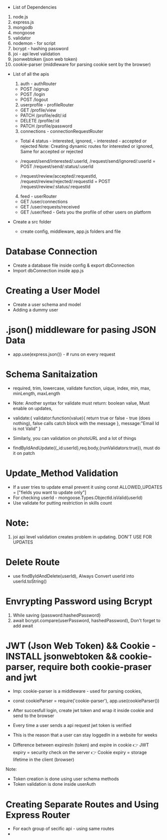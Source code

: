- List of Dependencies
1. node.js
2. express.js
3. mongodb
4. mongoose
5. validator
6. nodemon - for script
7. bcrypt - hashing password
8. joi - api level validation
9. jsonwebtoken (json web token)
10. cookie-parser (middleware for parsing cookie sent by the browser)

- List of all the apis

    1. auth - authRouter
    - POST /signup
    - POST /login
    - POST /logout

    2. userprofile - profileRouter
    - GET   /profile/view
    - PATCH /profile/edit/:id
    - DELETE /profile/:id
    - PATCH /profile/password
    
    3. connections - connectionRequestRouter
    - Total 4 status - interested, ignored, - interested - accepted or rejected
    Note: Creating dynamic routes for interested or ignored, Same for accepted or rejected
        
    - /request/send/interested/:userId, /request/send/ignored/:userId 
    = POST /request/send/:status/:userId

    - /request/review/accepted/:requestId, /request/review/rejected/:requestId
     = POST /request/review/:status/:requestId

    4. feed - userRouter
    - GET /user/connections
    - GET /user/requests/received
    - GET /user/feed - Gets you the profile of other users on platform


- Create a src folder 
    - create config, middleware, app.js folders and file

# Database Connection
- Create a database file inside config & export dbConnection
- Import dbConnection inside app.js

# Creating a User Model
- Create a user schema and model
- Adding a dummy user

# .json() middleware for pasing JSON Data 
- app.use(express.json()) - # runs on every request

# Schema Sanitaization 
  - required, trim, lowercase, validate function, uique, index, min, max, minLength, maxLength
  - Note: Another syntax for validate must return: boolean value, Must enable on updates,
  - validate:{
        validator:function(value){
            return true or false - true (does nothing), false calls catch block with the message
        }, 
        message:"Email Id is not Valid"
  }
  - Similarly, you can validation on photoURL and a lot of things

  - findByIdAndUpdate({_id:userId},req.body,{runValidators:true}), must do it on patch 

# Update_Method Validation 
- If a user tries to update email prevent it using const ALLOWED_UPDATES = ["fields you want to update only"]
- For checking userId - mongoose.Types.ObjectId.isValid(userId)
- Use validate for putting restriction in skills count

# Note: 
1. joi api level validation creates problem in updating. DON'T USE FOR UPDATES

# Delete Route
- use findByIdAndDelete(userId), Always Convert userId into userId.toString()

# Envrypting Password using Bcrypt
1. While saving {password:hashedPassword}
2. await bcrypt.compare(userPassword, hashedPassword), Don't forget to add await

# JWT (Json Web Token) && Cookie - INSTALL jsonwebtoken && cookie-parser, require both cookie-praser and jwt
- Imp: cookie-parser is a middleware - used for parsing cookies, 
- const cookieParser = require('cookie-parser'), app.use(cookieParser())
- After succesfull login, create jwt token and wrap it inside cookie and send to the browser
- Every time a user sends a api request jwt token is verified
- This is the reason that a user can stay loggedIn in a website for weeks

- Difference between expiresIn (token) and expire in cookie
👉 JWT expiry = security check on the server
👉 Cookie expiry = storage lifetime in the client (browser)

Note:
- Token creation is done using user schema methods
- Token validation is done inside userAuth

# Creating Separate Routes and Using Express Router
- For each group of secific api - using same routes
- 